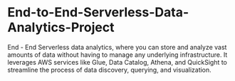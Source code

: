 # End-to-End-Serverless-Data-Analytics-Project
End - End  Serverless data analytics, where you can store and analyze vast amounts of data without having to manage any underlying infrastructure. It leverages AWS services like Glue, Data Catalog, Athena, and QuickSight to streamline the process of data discovery, querying, and visualization.
